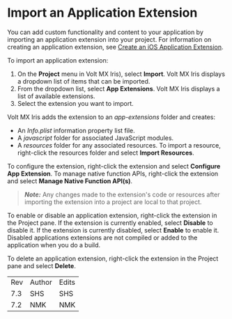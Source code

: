                           

Import an Application Extension
===============================

You can add custom functionality and content to your application by importing an application extension into your project. For information on creating an application extension, see [Create an iOS Application Extension](CreateApplicationExtension.md).

To import an application extension:

1.  On the **Project** menu in Volt MX Iris), select **Import**. Volt MX Iris displays a dropdown list of items that can be imported.
2.  From the dropdown list, select **App Extensions**. Volt MX Iris displays a list of available extensions.
3.  Select the extension you want to import.

Volt MX  Iris adds the extension to an _app-extensions_ folder and creates:

*   An _Info.plist_ information property list file.
*   A _javascript_ folder for associated JavaScript modules.
*   A _resources_ folder for any associated resources. To import a resource, right-click the resources folder and select **Import Resources**.

To configure the extension, right-click the extension and select **Configure App Extension**. To manage native function APIs, right-click the extension and select **Manage Native Function API(s)**.

> **_Note:_** Any changes made to the extension's code or resources after importing the extension into a project are local to that project.

To enable or disable an application extension, right-click the extension in the Project pane. If the extension is currently enabled, select **Disable** to disable it. If the extension is currently disabled, select **Enable** to enable it. Disabled applications extensions are not compiled or added to the application when you do a build.

To delete an application extension, right-click the extension in the Project pane and select **Delete**.

<table style="margin-left: 0;margin-right: auto;mc-table-style: url('Resources/TableStyles/RevisionTable.css');" class="TableStyle-RevisionTable" cellspacing="0" data-mc-conditions="Default.HTML5 Only"><colgroup><col class="TableStyle-RevisionTable-Column-Column1"> <col class="TableStyle-RevisionTable-Column-Column1"> <col class="TableStyle-RevisionTable-Column-Column1"></colgroup><tbody><tr class="TableStyle-RevisionTable-Body-Body1"><td class="TableStyle-RevisionTable-BodyE-Column1-Body1" data-mc-conditions="Default.HTML5 Only">Rev</td><td class="TableStyle-RevisionTable-BodyE-Column1-Body1" data-mc-conditions="Default.HTML5 Only">Author</td><td class="TableStyle-RevisionTable-BodyD-Column1-Body1" data-mc-conditions="Default.HTML5 Only">Edits</td></tr><tr class="TableStyle-RevisionTable-Body-Body1"><td class="TableStyle-RevisionTable-BodyE-Column1-Body1" data-mc-conditions="Default.HTML5 Only">7.3</td><td class="TableStyle-RevisionTable-BodyE-Column1-Body1" data-mc-conditions="Default.HTML5 Only">SHS</td><td class="TableStyle-RevisionTable-BodyD-Column1-Body1" data-mc-conditions="Default.HTML5 Only">SHS</td></tr><tr class="TableStyle-RevisionTable-Body-Body1"><td class="TableStyle-RevisionTable-BodyB-Column1-Body1" data-mc-conditions="Default.HTML5 Only">7.2</td><td class="TableStyle-RevisionTable-BodyB-Column1-Body1" data-mc-conditions="Default.HTML5 Only">NMK</td><td class="TableStyle-RevisionTable-BodyA-Column1-Body1" data-mc-conditions="Default.HTML5 Only">NMK</td></tr></tbody></table>

